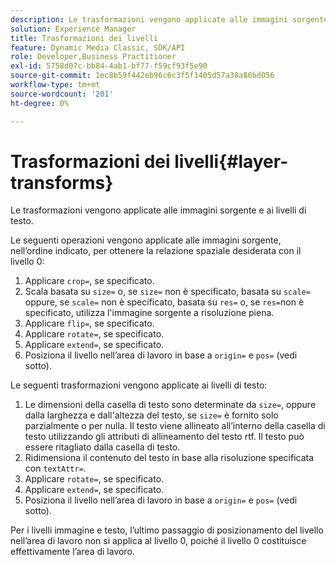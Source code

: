 ```yaml
---
description: Le trasformazioni vengono applicate alle immagini sorgente e ai livelli di testo.
solution: Experience Manager
title: Trasformazioni dei livelli
feature: Dynamic Media Classic, SDK/API
role: Developer,Business Practitioner
exl-id: 5758d07c-bb84-4ab1-bf77-f59cf93f5e90
source-git-commit: 1ec8b59f442eb96c6c3f5f1405d57a38a86bd056
workflow-type: tm+mt
source-wordcount: '201'
ht-degree: 0%

---
```


# Trasformazioni dei livelli{#layer-transforms}

Le trasformazioni vengono applicate alle immagini sorgente e ai livelli di testo.

Le seguenti operazioni vengono applicate alle immagini sorgente, nell’ordine indicato, per ottenere la relazione spaziale desiderata con il livello 0:

1. Applicare `crop=`, se specificato.
1. Scala basata su `size=` o, se `size=` non è specificato, basata su `scale=` oppure, se `scale=` non è specificato, basata su `res=` o, se `res=`non è specificato, utilizza l&#39;immagine sorgente a risoluzione piena.
1. Applicare `flip=`, se specificato.
1. Applicare `rotate=`, se specificato.
1. Applicare `extend=`, se specificato.
1. Posiziona il livello nell’area di lavoro in base a `origin=` e `pos=` (vedi sotto).

Le seguenti trasformazioni vengono applicate ai livelli di testo:

1. Le dimensioni della casella di testo sono determinate da `size=`, oppure dalla larghezza e dall&#39;altezza del testo, se `size=` è fornito solo parzialmente o per nulla. Il testo viene allineato all’interno della casella di testo utilizzando gli attributi di allineamento del testo rtf. Il testo può essere ritagliato dalla casella di testo.
1. Ridimensiona il contenuto del testo in base alla risoluzione specificata con `textAttr=`.
1. Applicare `rotate=`, se specificato.
1. Applicare `extend=`, se specificato.
1. Posiziona il livello nell’area di lavoro in base a `origin=` e `pos=` (vedi sotto).

Per i livelli immagine e testo, l’ultimo passaggio di posizionamento del livello nell’area di lavoro non si applica al livello 0, poiché il livello 0 costituisce effettivamente l’area di lavoro.

